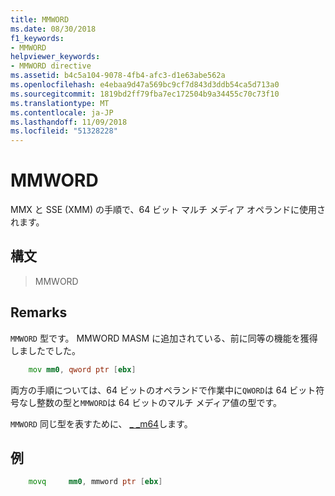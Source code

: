 ```yaml
---
title: MMWORD
ms.date: 08/30/2018
f1_keywords:
- MMWORD
helpviewer_keywords:
- MMWORD directive
ms.assetid: b4c5a104-9078-4fb4-afc3-d1e63abe562a
ms.openlocfilehash: e4ebaa9d47a569bc9cf7d843d3ddb54ca5d713a0
ms.sourcegitcommit: 1819bd2ff79fba7ec172504b9a34455c70c73f10
ms.translationtype: MT
ms.contentlocale: ja-JP
ms.lasthandoff: 11/09/2018
ms.locfileid: "51328228"
---
```

# <a name="mmword"></a>MMWORD

MMX と SSE (XMM) の手順で、64 ビット マルチ メディア オペランドに使用されます。

## <a name="syntax"></a>構文

> MMWORD

## <a name="remarks"></a>Remarks

`MMWORD` 型です。  MMWORD MASM に追加されている、前に同等の機能を獲得しましたでした。

```asm
    mov mm0, qword ptr [ebx]
```

両方の手順については、64 ビットのオペランドで作業中に`QWORD`は 64 ビット符号なし整数の型と`MMWORD`は 64 ビットのマルチ メディア値の型です。

`MMWORD` 同じ型を表すために、 [_ _m64](../../cpp/m64.md)します。

## <a name="example"></a>例

```asm
    movq     mm0, mmword ptr [ebx]
```